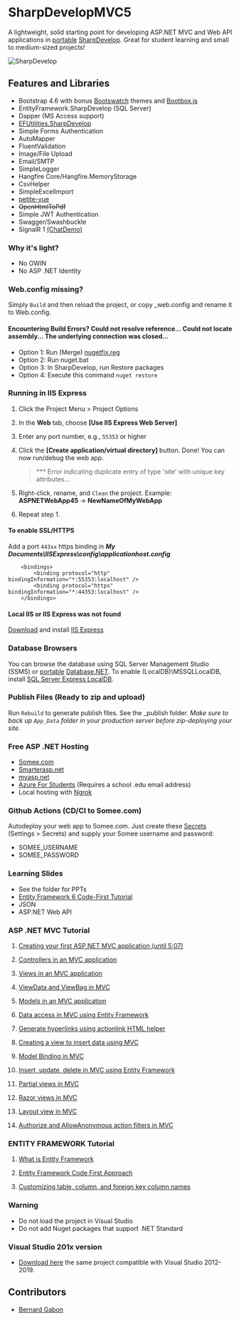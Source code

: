 
# SharpDevelopMVC5

A lightweight, solid starting point for developing ASP.NET MVC and Web API applications in [portable](https://portable.info.pl/sharpdevelop-portable/) [SharpDevelop](https://mega.nz/file/sJIHBbyY#O80dgllefCf07TIesoM1IMxsTqomVhLVt6_t9WG-hXA). Great for student learning and small to medium-sized projects!

![SharpDevelop](https://portable.info.pl/wp-content/uploads/2017/10/SharpDevelop_Softables.png)

## Features and Libraries

- Bootstrap 4.6 with bonus [Bootswatch](https://bootswatch.com/4/) themes and [Bootbox.js](https://bootboxjs.com/examples.html)
- EntityFramework.SharpDevelop (SQL Server)
- Dapper (MS Access support)
- [EFUtilities.SharpDevelop](https://github.com/MikaelEliasson/EntityFramework.Utilities)
- Simple Forms Authentication
- AutoMapper
- FluentValidation
- Image/File Upload
- Email/SMTP
- SimpleLogger
- Hangfire Core/Hangfire.MemoryStorage
- CsvHelper
- SimpleExcelImport
- [petite-vue](https://github.com/vuejs/petite-vue)
- ~~OpenHtmlToPdf~~
- Simple JWT Authentication
- Swagger/Swashbuckle
- SignalR 1 [(ChatDemo)](https://github.com/aspdotnetgabs/sharpdevelopmvc/tree/chatdemo-signalr-petitevue)

### Why it's light?

- No OWIN
- No ASP .NET Identity

### Web.config missing?

Simply `Build` and then reload the project, or copy _web.config and rename it to Web.config.

#### Encountering Build Errors? Could not resolve reference... Could not locate assembly... The underlying connection was closed...
- Option 1: Run (Merge) [nugetfix.reg](https://stackoverflow.com/a/53677845/1281209)
- Option 2: Run nuget.bat
- Option 3: In SharpDevelop, run Restore packages
- Option 4: Execute this command `nuget restore`

### Running in IIS Express

1. Click the Project Menu > Project Options
2. In the **Web** tab, choose **[Use IIS Express Web Server]**
3. Enter any port number, e.g., `55353` or higher
4. Click the **[Create application/virtual directory]** button. Done! You can now run/debug the web app.

   > \*\*\* Error indicating duplicate entry of type 'site' with unique key attributes...
5. Right-click, rename, and `Clean` the project. Example: **ASPNETWebApp45** -> **NewNameOfMyWebApp**
6. Repeat step 1. 

#### To enable SSL/HTTPS
Add a port `443xx` https binding in ***My Documents\IISExpress\config\applicationhost.config***

        <bindings>
		    <binding protocol="http" bindingInformation="*:55353:localhost" />
			<binding protocol="https" bindingInformation="*:44353:localhost" />
        </bindings>

#### Local IIS or IIS Express was not found

[Download](https://www.microsoft.com/en-us/download/details.aspx?id=48264) and install [IIS Express](https://www.microsoft.com/en-us/download/details.aspx?id=48264)

### Database Browsers

You can browse the database using SQL Server Management Studio (SSMS) or [portable](https://bit.ly/30tqqxU) [Database.NET](https://fishcodelib.com/files/DatabaseNet4.zip). To enable (LocalDB)\MSSQLLocalDB, install [SQL Server Express LocalDB](https://bit.ly/2Mlijj1).

### Publish Files (Ready to zip and upload)

Run `Rebuild` to generate publish files. See the _publish folder. *Make sure to back up `App_Data` folder in your production server before zip-deploying your site.*

### Free ASP .NET Hosting

- [Somee.com](https://somee.com/FreeAspNetHosting.aspx)
- [Smarterasp.net](https://www.smarterasp.net/secured_signup?plantype=FREE)
- [myasp.net](https://www.myasp.net/freeaspnethosting)
- [Azure For Students](https://azure.microsoft.com/en-us/free/students/) (Requires a school .edu email address)
- Local hosting with [Ngrok](https://github.com/hubert17/ngrok-redirector)

### Github Actions (CD/CI to Somee.com)

Autodeploy your web app to Somee.com. Just create these [Secrets](https://docs.github.com/en/actions/reference/encrypted-secrets) (Settings > Secrets) and supply your Somee username and password: 
- SOMEE_USERNAME
- SOMEE_PASSWORD

### Learning Slides

- See the folder for PPTs
- [Entity Framework 6 Code-First Tutorial](https://bernardgabon.com/blog/entity-framework-tutorial/)
- JSON
- ASP.NET Web API

### ASP .NET MVC Tutorial

1. [Creating your first ASP.NET MVC application (until 5:07)](https://www.youtube.com/watch?v=KvTy_FAYjks)

2. [Controllers in an MVC application](https://www.youtube.com/watch?v=duQ1Pvr-oW0)

3. [Views in an MVC application](https://www.youtube.com/watch?v=N6srbKfNcV4)

4. [ViewData and ViewBag in MVC](https://www.youtube.com/watch?v=KrdMO2akohE)

5. [Models in an MVC application](https://www.youtube.com/watch?v=KYOMgtZ4k3w)

6. [Data access in MVC using Entity Framework](https://www.youtube.com/watch?v=Lrr66APUwBk)

7. [Generate hyperlinks using actionlink HTML helper](https://www.youtube.com/watch?v=It_X8Br2rmY)

8. [Creating a view to insert data using MVC](https://www.youtube.com/watch?v=OX69gRT7azs)

9. [Model Binding in MVC](https://www.youtube.com/watch?v=uXwmyuvrn1E)

10. [Insert, update, delete in MVC using Entity Framework](https://www.youtube.com/watch?v=8f4P8U1a2TI)

11. [Partial views in MVC](https://www.youtube.com/watch?v=SABg7RyjX-4)

12. [Razor views in MVC](https://www.youtube.com/watch?v=PRLGP_S9_K8)

13. [Layout view in MVC](https://www.youtube.com/watch?v=VyQhEArGTNs)

14. [Authorize and AllowAnonymous action filters in MVC](https://www.youtube.com/watch?v=ColwQX-dRJY)

### ENTITY FRAMEWORK Tutorial
01. [What is Entity Framework](https://www.youtube.com/watch?v=Z7713GBhi4k) 

02. [Entity Framework Code First Approach](https://www.youtube.com/watch?v=kbH-rqMl8cE)

03. [Customizing table, column, and foreign key column names](https://www.youtube.com/watch?v=XIlTTKjRzO4)

### Warning

- Do not load the project in Visual Studio
- Do not add Nuget packages that support .NET Standard 

### Visual Studio 201x version

- [Download here](https://github.com/aspdotnetgabs/sharpdevelopmvc/archive/refs/heads/visual-studio-201x-version.zip) the same project compatible with Visual Studio 2012-2019. 

## Contributors

- [Bernard Gabon](https://bernardgabon.com)
